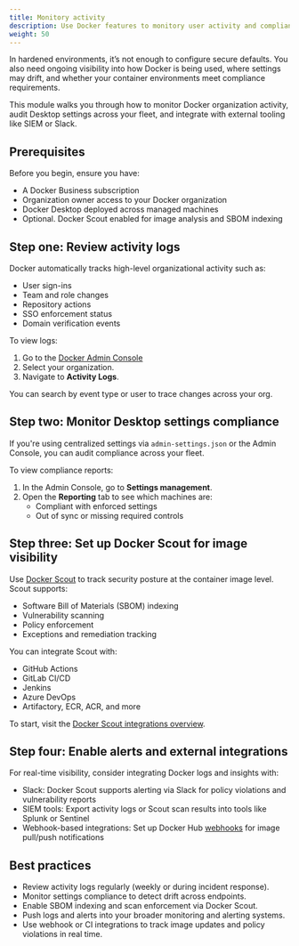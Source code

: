 ```yaml
---
title: Monitory activity
description: Use Docker features to monitory user activity and compliance with your organization settings.
weight: 50
---
```


In hardened environments, it’s not enough to configure secure defaults. You
also need ongoing visibility into how Docker is being used, where settings may
drift, and whether your container environments meet compliance requirements.

This module walks you through how to monitor Docker organization activity,
audit Desktop settings across your fleet, and integrate with external tooling
like SIEM or Slack.

## Prerequisites

Before you begin, ensure you have:

- A Docker Business subscription
- Organization owner access to your Docker organization
- Docker Desktop deployed across managed machines
- Optional. Docker Scout enabled for image analysis and SBOM indexing

## Step one: Review activity logs

Docker automatically tracks high-level organizational activity such as:

- User sign-ins
- Team and role changes
- Repository actions
- SSO enforcement status
- Domain verification events

To view logs:

1. Go to the [Docker Admin Console](https://app.docker.com/admin)
2. Select your organization.
3. Navigate to **Activity Logs**.

You can search by event type or user to trace changes across your org.

## Step two: Monitor Desktop settings compliance

If you're using centralized settings via `admin-settings.json` or the Admin
Console, you can audit compliance across your fleet.

To view compliance reports:

1. In the Admin Console, go to **Settings management**.
2. Open the **Reporting** tab to see which machines are:
    - Compliant with enforced settings
    - Out of sync or missing required controls

## Step three: Set up Docker Scout for image visibility

Use [Docker Scout](https://docs.docker.com/scout/) to track security posture at
the container image level. Scout supports:

- Software Bill of Materials (SBOM) indexing
- Vulnerability scanning
- Policy enforcement
- Exceptions and remediation tracking

You can integrate Scout with:

- GitHub Actions
- GitLab CI/CD
- Jenkins
- Azure DevOps
- Artifactory, ECR, ACR, and more

To start, visit the [Docker Scout integrations overview](https://docs.docker.com/scout/integrations/).

## Step four: Enable alerts and external integrations

For real-time visibility, consider integrating Docker logs and insights with:

- Slack: Docker Scout supports alerting via Slack for policy violations and
vulnerability reports
- SIEM tools: Export activity logs or Scout scan results into tools like
Splunk or Sentinel
- Webhook-based integrations: Set up Docker Hub [webhooks](https://docs.docker.com/docker-hub/repos/manage/webhooks/) for image pull/push notifications

## Best practices

- Review activity logs regularly (weekly or during incident response).
- Monitor settings compliance to detect drift across endpoints.
- Enable SBOM indexing and scan enforcement via Docker Scout.
- Push logs and alerts into your broader monitoring and alerting systems.
- Use webhook or CI integrations to track image updates and policy violations
in real time.
